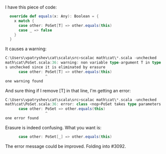 I have this piece of code:

```scala
  override def equals(x: Any): Boolean = {
    x match {
      case other: PoSet[T] => other.equals(this)
      case _ => false
    }
  }
```

It causes a warning:
```scala
C:\Users\vpatryshev\cat\scala\src>scalac math\cat\*.scala -unchecked
math\cat\PoSet.scala:36: warning: non variable type-argument T in type pattern i
s unchecked since it is eliminated by erasure
      case other: PoSet[T] => other.equals(this)
                  ^
one warning found
```
And sure thing if I remove [T] in that line, I'm getting an error:

```scala
C:\Users\vpatryshev\cat\scala\src>scalac math\cat\*.scala -unchecked
math\cat\PoSet.scala:36: error: class <nop>PoSet takes type parameters
      case other: PoSet => other.equals(this)
                  ^
one error found
```

Erasure is indeed confusing.  What you want is:
```scala
      case other: PoSet[_] => other.equals(this)
```
The error message could be improved.
Folding into #3092.
